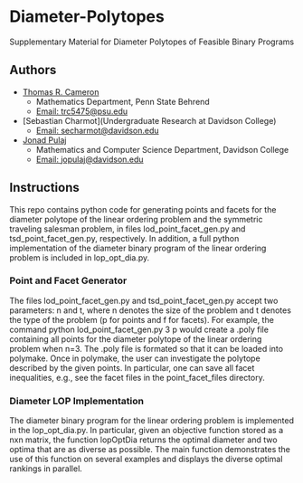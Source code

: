 # Diameter-Polytopes
Supplementary Material for Diameter Polytopes of Feasible Binary Programs
## Authors
* [Thomas R. Cameron](https://thomasrcameron.com)
	* Mathematics Department, Penn State Behrend
	* [Email: trc5475@psu.edu](mailto:trc5475@psu.edu)
* [Sebastian Charmot](Undergraduate Research at Davidson College)
	* [Email: secharmot@davidson.edu](mailto:secharmot@davidson.edu)
* [Jonad Pulaj](https://jonadpulaj.com)
	* Mathematics and Computer Science Department, Davidson College
	* [Email: jopulaj@davidson.edu](mailto:jopulaj@davidson.edu)
	
## Instructions
This repo contains python code for generating points and facets for the diameter polytope of the linear ordering problem and the symmetric traveling salesman problem, in files lod_point_facet_gen.py and tsd_point_facet_gen.py, respectively. In addition, a full python implementation of the diameter binary program of the linear ordering problem is included in lop_opt_dia.py. 
### Point and Facet Generator
The files lod_point_facet_gen.py and tsd_point_facet_gen.py accept two parameters: n and t, where n denotes the size of the problem and t denotes the type of the problem (p for points and f for facets). For example, the command python lod_point_facet_gen.py 3 p would create a .poly file containing all points for the diameter polytope of the linear ordering problem when n=3. The .poly file is formated so that it can be loaded into polymake. Once in polymake, the user can investigate the polytope described by the given points. In particular, one can save all facet inequalities, e.g., see the facet files in the point_facet_files directory. 
### Diameter LOP Implementation
The diameter binary program for the linear ordering problem is implemented in the lop_opt_dia.py. In particular, given an objective function stored as a nxn matrix, the function lopOptDia returns the optimal diameter and two optima that are as diverse as possible. The main function demonstrates the use of this function on several examples and displays the diverse optimal rankings in parallel.